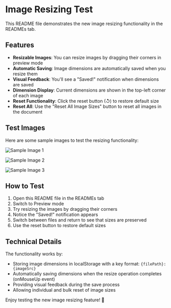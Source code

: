 # Image Resizing Test

This README file demonstrates the new image resizing functionality in the READMEs tab.

## Features

- **Resizable Images**: You can resize images by dragging their corners in preview mode
- **Automatic Saving**: Image dimensions are automatically saved when you resize them
- **Visual Feedback**: You'll see a "Saved!" notification when dimensions are saved
- **Dimension Display**: Current dimensions are shown in the top-left corner of each image
- **Reset Functionality**: Click the reset button (↺) to restore default size
- **Reset All**: Use the "Reset All Image Sizes" button to reset all images in the document

## Test Images

Here are some sample images to test the resizing functionality:

![Sample Image 1](https://via.placeholder.com/400x300/0066CC/FFFFFF?text=Sample+Image+1)

![Sample Image 2](https://via.placeholder.com/300x200/FF6600/FFFFFF?text=Sample+Image+2)

![Sample Image 3](https://via.placeholder.com/500x250/339933/FFFFFF?text=Sample+Image+3)

## How to Test

1. Open this README file in the READMEs tab
2. Switch to Preview mode
3. Try resizing the images by dragging their corners
4. Notice the "Saved!" notification appears
5. Switch between files and return to see that sizes are preserved
6. Use the reset button to restore default sizes

## Technical Details

The functionality works by:
- Storing image dimensions in localStorage with a key format: `{filePath}:{imageSrc}`
- Automatically saving dimensions when the resize operation completes (onMouseUp event)
- Providing visual feedback during the save process
- Allowing individual and bulk reset of image sizes

Enjoy testing the new image resizing feature! 🎉
